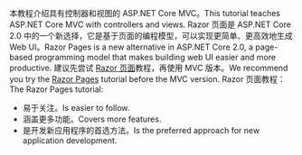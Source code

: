 <span data-ttu-id="80e09-101">本教程介绍具有控制器和视图的 ASP.NET Core MVC。</span><span class="sxs-lookup"><span data-stu-id="80e09-101">This tutorial teaches ASP.NET Core MVC with controllers and views.</span></span> <span data-ttu-id="80e09-102">Razor 页面是 ASP.NET Core 2.0 中的一个新选择，它是基于页面的编程模型，可以实现更简单、更高效地生成 Web UI。</span><span class="sxs-lookup"><span data-stu-id="80e09-102">Razor Pages is a new alternative in ASP.NET Core 2.0, a page-based programming model that makes building web UI easier and more productive.</span></span> <span data-ttu-id="80e09-103">建议先尝试 [Razor 页面](xref:mvc/razor-pages/index)教程，再使用 MVC 版本。</span><span class="sxs-lookup"><span data-stu-id="80e09-103">We recommend you try the [Razor Pages](xref:mvc/razor-pages/index) tutorial before the MVC version.</span></span> <span data-ttu-id="80e09-104">Razor 页面教程：</span><span class="sxs-lookup"><span data-stu-id="80e09-104">The Razor Pages tutorial:</span></span>

* <span data-ttu-id="80e09-105">易于关注。</span><span class="sxs-lookup"><span data-stu-id="80e09-105">Is easier to follow.</span></span>
* <span data-ttu-id="80e09-106">涵盖更多功能。</span><span class="sxs-lookup"><span data-stu-id="80e09-106">Covers more features.</span></span>
* <span data-ttu-id="80e09-107">是开发新应用程序的首选方法。</span><span class="sxs-lookup"><span data-stu-id="80e09-107">Is the preferred approach for new application development.</span></span>
